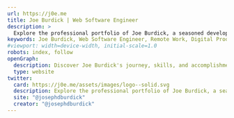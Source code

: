 ```yaml
---
url: https://j0e.me
title: Joe Burdick | Web Software Engineer
description: >
  Explore the professional portfolio of Joe Burdick, a seasoned developer with extensive experience in remote work and digital product design. Find the perfect jo opportunity or collaborate on exciting projects.
keywords: Joe Burdick, Web Software Engineer, Remote Work, Digital Product Design, Job Opportunities, Collaboration
#viewport: width=device-width, initial-scale=1.0
robots: index, follow
openGraph:
  description: Discover Joe Burdick's journey, skills, and accomplishments in digital product design and development.
  type: website
twitter:
  card: https://j0e.me/assets/images/logo--solid.svg
  description: Explore the professional portfolio of Joe Burdick, a seasoned developer with extensive experience in remote work and digital product design.
  site: "@josephdburdick"
  creator: "@josephdburdick"
---
```

